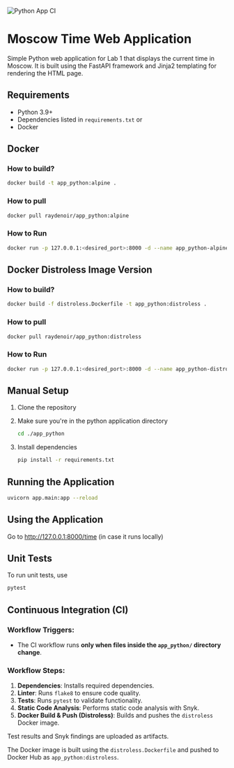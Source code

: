 ![Python App CI](https://github.com/raydenoir/S25-core-course-labs/actions/workflows/app_python.yml/badge.svg)

# Moscow Time Web Application

Simple Python web application for Lab 1 that displays the current time in Moscow. It is built using the FastAPI framework and Jinja2 templating for rendering the HTML page.

## Requirements

- Python 3.9+
- Dependencies listed in `requirements.txt`
  or
- Docker

## Docker

### How to build?

```bash
docker build -t app_python:alpine .
```

### How to pull

```bash
docker pull raydenoir/app_python:alpine
```

### How to Run

```bash
docker run -p 127.0.0.1:<desired_port>:8000 -d --name app_python-alpine app_python:alpine
```

## Docker Distroless Image Version

### How to build?

```bash
docker build -f distroless.Dockerfile -t app_python:distroless .
```

### How to pull

```bash
docker pull raydenoir/app_python:distroless
```

### How to Run

```bash
docker run -p 127.0.0.1:<desired_port>:8000 -d --name app_python-distroless app_python:distroless
```

## Manual Setup

1. Clone the repository

2. Make sure you're in the python application directory

   ```bash
   cd ./app_python
   ```

3. Install dependencies

   ```bash
   pip install -r requirements.txt
   ```

## Running the Application

```bash
uvicorn app.main:app --reload
```

## Using the Application

Go to <http://127.0.0.1:8000/time> (in case it runs locally)

## Unit Tests

To run unit tests, use

```bash
pytest
```

## Continuous Integration (CI)

### Workflow Triggers:

- The CI workflow runs **only when files inside the `app_python/` directory change**.

### Workflow Steps:

1. **Dependencies**: Installs required dependencies.
2. **Linter**: Runs `flake8` to ensure code quality.
3. **Tests**: Runs `pytest` to validate functionality.
4. **Static Code Analysis**: Performs static code analysis with Snyk.
5. **Docker Build & Push (Distroless)**: Builds and pushes the `distroless` Docker image.

Test results and Snyk findings are uploaded as artifacts.

The Docker image is built using the `distroless.Dockerfile` and pushed to Docker Hub as `app_python:distroless`.
